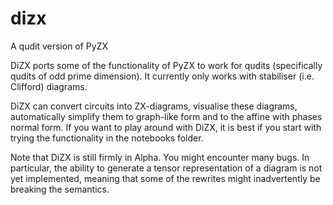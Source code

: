 # dizx
A qudit version of PyZX

DiZX ports some of the functionality of PyZX to work for qudits (specifically qudits of odd prime dimension). It currently only works with stabiliser (i.e. Clifford) diagrams.

DiZX can convert circuits into ZX-diagrams, visualise these diagrams, automatically simplify them to graph-like form and to the affine with phases normal form.
If you want to play around with DiZX, it is best if you start with trying the functionality in the notebooks folder.

Note that DiZX is still firmly in Alpha. You might encounter many bugs. In particular, the ability to generate a tensor representation of a diagram is not yet implemented, 
meaning that some of the rewrites might inadvertently be breaking the semantics.
